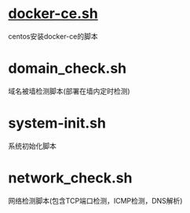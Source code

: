 # [docker-ce.sh](./point/docker-ce.sh)

centos安装docker-ce的脚本

# domain_check.sh

域名被墙检测脚本(部署在墙内定时检测)

# system-init.sh

系统初始化脚本

# network_check.sh

网络检测脚本(包含TCP端口检测，ICMP检测，DNS解析)